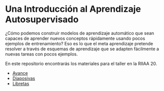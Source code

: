 # Una Introducción al Aprendizaje Autosupervisado

¿Cómo podemos construir modelos de aprendizaje automático que sean capaces de aprender nuevos conceptos rápidamente usando pocos ejemplos de entrenamiento? Eso es lo que el meta aprendizaje pretende resolver a través de esquemas de aprendizaje que se adapten fácilmente a nuevas tareas con pocos ejemplos.

En este repositorio encontrarás los materiales para el taller en la RIIAA 20.

- [Avance](avance.mp4)
- [Diaposivas](github.com/richardtml/riiaa-20-aa/slides.pdf)
- [Libretas](github.com/richardtml/riiaa-20-aa/notebooks)
